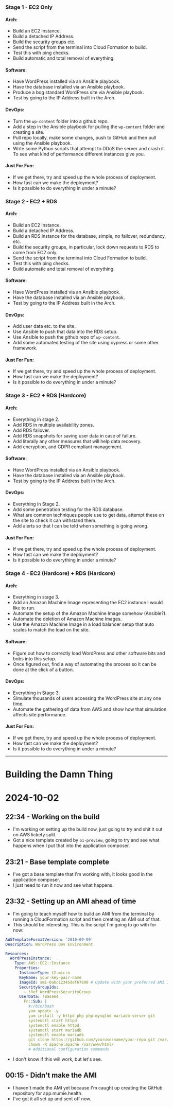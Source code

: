 ### Stage 1 - EC2 Only
#### Arch:
- Build an EC2 Instance.
- Build a detached IP Address.
- Build the security groups etc.
- Send the script from the terminal into Cloud Formation to build.
- Test this with ping checks.
- Build automatic and total removal of everything.
#### Software:
- Have WordPress installed via an Ansible playbook.
- Have the database installed via an Ansible playbook.
- Produce a bog standard WordPress site via Ansible playbook.
- Test by going to the IP Address built in the Arch.
#### DevOps:
- Turn the `wp-content` folder into a github repo.
- Add a step in the Ansible playbook for pulling the `wp-content` folder and creating a site.
- Pull repo locally, make some changes, push to GitHub and then pull using the Ansible playbook.
- Write some Python scripts that attempt to DDoS the server and crash it. To see what kind of performance different instances give you.
#### Just For Fun:
- If we get there, try and speed up the whole process of deployment.
- How fast can we make the deployment?
- Is it possible to do everything in under a minute?

### Stage 2 - EC2 + RDS
#### Arch:
- Build an EC2 Instance.
- Build a detached IP Address.
- Build an RDS instance for the database, simple, no failover, redundancy, etc.
- Build the security groups, in particular, lock down requests to RDS to come from EC2 only.
- Send the script from the terminal into Cloud Formation to build.
- Test this with ping checks.
- Build automatic and total removal of everything.
#### Software:
- Have WordPress installed via an Ansible playbook.
- Have the database installed via an Ansible playbook.
- Test by going to the IP Address built in the Arch.
#### DevOps:
- Add user data etc. to the site.
- Use Ansible to push that data into the RDS setup.
- Use Ansible to push the github repo of `wp-content`.
- Add some automated testing of the site using cypress or some other framework.
#### Just For Fun:
- If we get there, try and speed up the whole process of deployment.
- How fast can we make the deployment?
- Is it possible to do everything in under a minute?

### Stage 3 - EC2 + RDS (Hardcore)
#### Arch:
- Everything in stage 2.
- Add RDS in multiple availability zones.
- Add RDS failover.
- Add RDS snapshots for saving user data in case of failure.
- Add literally any other measures that will help data recovery.
- Add encryption, and GDPR compliant management.
#### Software:
- Have WordPress installed via an Ansible playbook.
- Have the database installed via an Ansible playbook.
- Test by going to the IP Address built in the Arch.
#### DevOps:
- Everything in Stage 2.
- Add some penetration testing for the RDS database.
- What are common techniques people use to get data, attempt these on the site to check it can withstand them.
- Add alerts so that I can be told when something is going wrong.
#### Just For Fun:
- If we get there, try and speed up the whole process of deployment.
- How fast can we make the deployment?
- Is it possible to do everything in under a minute?

### Stage 4 - EC2 (Hardcore) + RDS (Hardcore)
#### Arch:
- Everything in stage 3.
- Add an Amazon Machine Image representing the EC2 instance I would like to run.
- Automate the setup of the Amazon Machine Image somehow (Ansible?).
- Automate the deletion of Amazon Machine Images.
- Use the Amazon Machine Image in a load balancer setup that auto scales to match the load on the site.
#### Software:
- Figure out how to correctly load WordPress and other software bits and bobs into this setup.
- Once figured out, find a way of automating the process so it can be done at the click of a button.
#### DevOps:
- Everything in Stage 3.
- Simulate thousands of users accessing the WordPress site at any one time.
- Automate the gathering of data from AWS and show how that simulation affects site performance.
#### Just For Fun:
- If we get there, try and speed up the whole process of deployment.
- How fast can we make the deployment?
- Is it possible to do everything in under a minute?

---
# Building the Damn Thing
# 2024-10-02
## 22:34 - Working on the build
- I'm working on setting up the build now, just going to try and shit it out on AWS lickety split.
- Got a nice template created by `o1-preview`, going to try and see what happens when I put that into the application composer.

## 23:21 - Base template complete
- I've got a base template that I'm working with, it looks good in the application composer.
- I just need to run it now and see what happens.

## 23:32 - Setting up an AMI ahead of time
- I'm going to teach myself how to build an AMI from the terminal by running a CloudFormation script and then creating an AMI out of that.
- This should be interesting. This is the script I'm going to go with for now:
```yaml
AWSTemplateFormatVersion: '2010-09-09'
Description: WordPress Dev Environment

Resources:
  WordPressInstance:
    Type: AWS::EC2::Instance
    Properties:
      InstanceType: t2.micro
      KeyName: your-key-pair-name
      ImageId: ami-0abc12345def67890 # Update with your preferred AMI ID
      SecurityGroupIds:
        - !Ref WordPressSecurityGroup
      UserData: !Base64
        Fn::Sub: |
          #!/bin/bash
          yum update -y
          yum install -y httpd php php-mysqlnd mariadb-server git
          systemctl start httpd
          systemctl enable httpd
          systemctl start mariadb
          systemctl enable mariadb
          git clone https://github.com/yourusername/your-repo.git /var/www/html/
          chown -R apache:apache /var/www/html/
          # Additional configuration commands
```
- I don't know if this will work, but let's see.

## 00:15 - Didn't make the AMI
- I haven't made the AMI yet because I'm caught up creating the GitHub repository for app.mumie.health.
- I've got it all set up and sent off now.